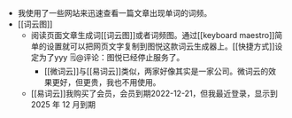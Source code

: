 - 我使用了一些网站来迅速查看一篇文章出现单词的词频。
- [[词云图]]
    - 阅读页面文章生成词[[词云图]]或者词频图。通过[[keyboard maestro]]简单的设置就可以把网页文字复制到图悦这款词云生成器上。[[快捷方式]]设定为了yyy  🗒@评论：图悦已经停止服务了。
        - [[微词云]]与[[易词云]]类似，两家好像其实是一家公司。微词云的效果更好，但更贵，我也不用使用。
    - [[易词云]]我购买了会员，会员到期2022-12-21，但我最近登录，显示到 2025 年 12 月到期
